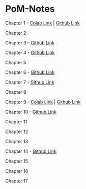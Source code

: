 # PoM-Notes

Chapter 1 - [Colab Link](https://colab.research.google.com/drive/1ybR2uBilAM_HLJvd61PvS9w2356xRvyB?usp=sharing) | [Github Link](https://github.com/hunterz-killer/PoM-Notes/blob/Main/Chapter%201.ipynb)

Chapter 2

Chapter 3 - [Github Link](https://github.com/hunterz-killer/PoM-Notes/blob/Main/Chapter_3.pdf)

Chapter 4 - [Github Link](https://github.com/hunterz-killer/PoM-Notes/blob/Main/Chapter_4.pdf)

Chapter 5

Chapter 6 - [Github Link](https://github.com/hunterz-killer/PoM-Notes/blob/Main/Chapter%206.pdf)

Chapter 7 - [Github Link](https://github.com/hunterz-killer/PoM-Notes/blob/Main/Chapter_7.pdf)

Chapter 8

Chapter 9 - [Colab Link](https://colab.research.google.com/drive/1vDZtjtkvLR6Iw9wiM07VaoufMgK8K49X) | [Github Link](https://github.com/hunterz-killer/PoM-Notes/blob/Main/Chapter_9.ipynb)

Chapter 10 - [Github Link](https://github.com/hunterz-killer/PoM-Notes/blob/Main/Chapter_10.pdf)

Chapter 11

Chapter 12

Chapter 13

Chapter 14 - [Github Link](https://github.com/hunterz-killer/PoM-Notes/blob/Main/Chapter%2014.pdf)

Chapter 15

Chapter 16

Chapter 17

